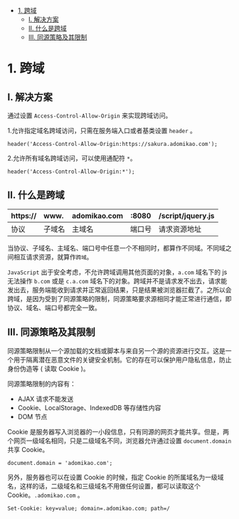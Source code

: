 <!-- TOC -->
- [1. 跨域](#1-跨域)    
    - [Ⅰ. 解决方案](#ⅰ-解决方案)    
    - [Ⅱ. 什么是跨域](#ⅱ-什么是跨域)   
    - [Ⅲ. 同源策略及其限制](#ⅲ-同源策略及其限制)
<!-- TOC -->


# 1. 跨域
## Ⅰ. 解决方案
通过设置 `Access-Control-Allow-Origin` 来实现跨域访问。

1.允许指定域名跨域访问，只需在服务端入口或者基类设置 `header` 。
```
header('Access-Control-Allow-Origin:https://sakura.adomikao.com');
```

2.允许所有域名跨域访问，可以使用通配符 ` * `。
```
header('Access-Control-Allow-Origin:*');
```
## Ⅱ. 什么是跨域

|https://|www.|adomikao.com|:8080|/script/jquery.js|
|:-----  |:-----   |:-----    |-----    |-----     |
|协议 |子域名   |主域名  |端口号  |请求资源地址       |

当协议、子域名、主域名、端口号中任意一个不相同时，都算作不同域。不同域之间相互请求资源，就算作`跨域`。

`JavaScript` 出于安全考虑，不允许跨域调用其他页面的对象，`a.com` 域名下的 js 无法操作 `b.com` 或是 `c.a.com` 域名下的对象。跨域并不是请求发不出去，请求能发出去，服务端能收到请求并正常返回结果，只是结果被浏览器拦截了。之所以会跨域，是因为受到了同源策略的限制，同源策略要求源相同才能正常进行通信，即协议、域名、端口号都完全一致。

## Ⅲ. 同源策略及其限制
同源策略限制从一个源加载的文档或脚本与来自另一个源的资源进行交互。这是一个用于隔离潜在恶意文件的关键安全机制。它的存在可以保护用户隐私信息，防止身份伪造等 ( 读取 Cookie )。

同源策略限制的内容有：
- AJAX 请求不能发送
- Cookie、LocalStorage、IndexedDB 等存储性内容
- DOM 节点

Cookie 是服务器写入浏览器的一小段信息，只有同源的网页才能共享。但是，两个网页一级域名相同，只是二级域名不同，浏览器允许通过设置 `document.domain` 共享 Cookie。
```
document.domain = 'adomikao.com';
```
另外，服务器也可以在设置 Cookie 的时候，指定 Cookie 的所属域名为一级域名，这样的话，二级域名和三级域名不用做任何设置，都可以读取这个Cookie。`.adomikao.com` 。
```
Set-Cookie: key=value; domain=.adomikao.com; path=/
```

